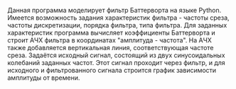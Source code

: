 Данная программа моделирует фильтр Баттерворта на языке Python.
Имеется возможность задания характеристик фильтра - частоты среза, частоты дискретизации, порядка фильтра, типа фильтра.
Для заданных характеристик программа вычисляет коэффициенты Баттерворта и строит АЧХ фильтра в координатах "амплитуда - частота". На АЧХ также добавляется вертикальная линия, соответствующая частоте среза.
Задаётся исходный сигнал, состоящий из двух синусоидальных колебаний заданных частот. Этот сигнал проходит через фильтр, и для исходного и фильтрованного сигнала строится график зависимости амплитуды от времени. 
